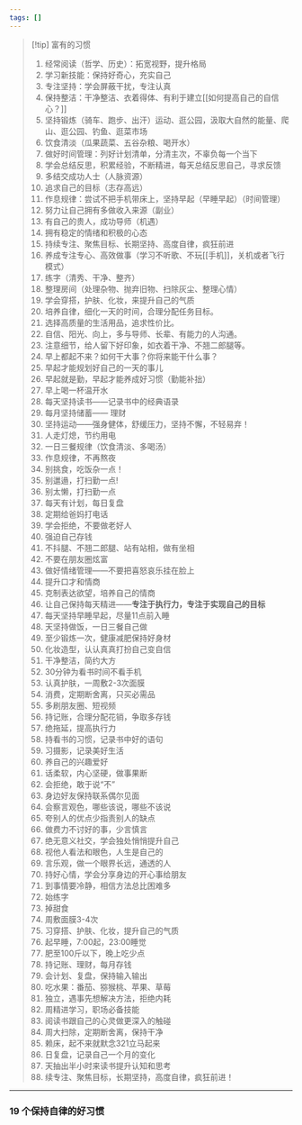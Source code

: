 ```yaml
---
tags: []
---
```


> [!tip] 富有的习惯
> 1. 经常阅读（哲学、历史）：拓宽视野，提升格局
> 2. 学习新技能：保持好奇心，充实自己
> 3. 专注坚持：学会屏蔽干扰，专注认真
> 4. 保持整洁：干净整洁、衣着得体、有利于建立[[如何提高自己的自信心？]]
> 5. 坚持锻炼（骑车、跑步、出汗）运动、逛公园，汲取大自然的能量、爬山、逛公园、钓鱼、逛菜市场
> 6. 饮食清淡（瓜果蔬菜、五谷杂粮、喝开水）
> 7. 做好时间管理：列好计划清单，分清主次，不辜负每一个当下
> 8. 学会总结反思，积累经验，不断精进，每天总结反思自己，寻求反馈
> 9. 多结交成功人士（人脉资源）
> 10. 追求自己的目标（志存高远）
> 11. 作息规律：尝试不把手机带床上，坚持早起（早睡早起）（时间管理）
> 12. 努力让自己拥有多做收入来源（副业）
> 13. 有自己的贵人，成功导师（机遇）
> 14. 拥有稳定的情绪和积极的心态
> 15. 持续专注、聚焦目标、长期坚持、高度自律，疯狂前进
> 16. 养成专注专心、高效做事（学习不听歌、不玩[[手机]]，关机或者飞行模式）
> 17. 练字（清秀、干净、整齐）
> 18. 整理房间（处理杂物、抛弃旧物、扫除灰尘、整理心情）
> 19. 学会穿搭，护肤、化妆，来提升自己的气质
> 20. 培养自律，细化一天的时间，合理分配任务目标。
> 21. 选择高质量的生活用品，追求性价比。
> 22. 自信、阳光、向上，多与导师、长辈、有能力的人沟通。
> 23. 注意细节，给人留下好印象，如衣着干净、不翘二郎腿等。
>24. 早上都起不来？如何干大事？你将来能干什么事？
>25. 早起才能规划好自己的一天的事儿
>26. 早起就是勤，早起才能养成好习惯（勤能补拙）
>27. 早上喝一杯温开水
>28. 每天坚持读书——记录书中的经典语录
>29. 每月坚持储蓄—— 理财
>30. 坚持运动——强身健体，舒缓压力，坚持不懈，不轻易弃！
>31. 人走灯熄，节约用电
>32. 一日三餐规律（饮食清淡、多喝汤）
>33. 作息规律，不再熬夜
>34. 别挑食，吃饭杂一点！
>35. 别邋遢，打扫勤一点!
>36. 别太懒，打扫勤一点
>37. 每天有计划，每日复盘
>38. 定期给爸妈打电话
>39. 学会拒绝，不要做老好人
>40. 强迫自己存钱
>41. 不抖腿、不翘二郎腿、站有站相，做有坐相
>42. 不要在朋友圈炫富
>43. 做好情绪管理——不要把喜怒哀乐挂在脸上
>44. 提升口才和情商
>45. 克制表达欲望，培养自己的情商
>46. 让自己保持每天精进——**专注于执行力，专注于实现自己的目标**  
>47. 每天坚持早睡早起，尽量11点前入睡
>48. 天坚持做饭，一日三餐自己做
>49.  至少锻炼一次，健康减肥保持好身材
>50.  化妆造型，认认真真打扮自己变自信
>51.  干净整洁，简约大方
>52.  30分钟为看书时间不看手机
>53.  认真护肤，一周敷2-3次面膜
>54.  消费，定期断舍离，只买必需品
>55.  多刷朋友圈、短视频
>56.  持记账，合理分配花销，争取多存钱
>57.  绝拖延，提高执行力
>58.  持看书的习惯，记录书中好的语句
>59.  习摄影，记录美好生活
>60.  养自己的兴趣爱好
>61.  话柔软，内心坚硬，做事果断
>62.  会拒绝，敢于说“不”
>63.  身边好友保持联系偶尔见面
>64.  会察言观色，哪些该说，哪些不该说
>65.  夸别人的优点少指责别人的缺点
>66.  做费力不讨好的事，少言慎言
>67.  绝无意义社交，学会独处悄悄提升自己
>68.  视他人看法和眼色，人生是自己的
>69.  言乐观，做一个眼界长远，通透的人
>70.  持好心情，学会分享身边的开心事给朋友
>71.  到事情要冷静，相信方法总比困难多
>72.  始练字
>73.  掉甜食
>74.  周敷面膜3-4次
>75.  习穿搭、护肤、化妆，提升自己的气质
>76.  起早睡，7:00起，23:00睡觉
>77.  肥至100斤以下，晚上吃少点
>78.  持记账、理财，每月存钱
>79.  会计划、复盘，保持输入输出
>80.  吃水果：番茄、猕猴桃、苹果、草莓
>81.  独立，遇事先想解决方法，拒绝内耗
>82.  周精进学习，职场必备技能
>83.  阅读书跟自己的心灵做更深入的触碰
>84.  周大扫除，定期断舍离，保持干净
>85.  赖床，起不来就默念321立马起来
>86.  日复盘，记录自己一个月的变化
>87.  天抽出半小时来读书提升认知和思考
>88.  续专注、聚焦目标，长期坚持，高度自律，疯狂前进！

---
### 19 个保持自律的好习惯
